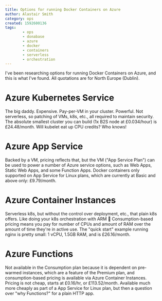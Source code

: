 ```yaml
---
title: Options for running Docker Containers on Azure
author: Alastair Smith
category: ops
created: 1592600136
tags:
        - ops
        - donabase
        - azure
        - docker
        - containers
        - serverless
        - orchestration
---
```


I've been researching options for running Docker Containers on Azure, and this
is what I've found. All quotations are for North Europe (Dublin).

# Azure Kubernetes Service

The big daddy. Expensive. Pay-per-VM in your cluster. Powerful. Not serverless,
so patching of VMs, k8s, etc., all required to maintain security. The absolute
smallest cluster you can build (1x B2S node at £0.034/hour) is £24.48/month.
Will kubelet eat up CPU credits? Who knows!

# Azure App Service

Backed by a VM, pricing reflects that, but the VM ("App Service Plan") can be
used to power a number of Azure service options, such as Web Apps, Static Web
Apps, and some Function Apps. Docker containers only supported on App Service
for Linux plans, which are currently at Basic and above only: £9.79/month.

# Azure Container Instances

Serverless k8s, but without the control over deployment, etc., that plain k8s
offers. Like doing your k8s orchestration with ARM :tada: Consumption-based
pricing means you pay for number of CPUs and amount of RAM over the amount of
time they're in active use. The "quick start" example running nginx is pretty
small: 1 vCPU, 1.5GB RAM, and is £26.16/month.

# Azure Functions

Not available in the Consumption plan because it is dependent on pre-warmed
instances, which are a feature of the Premium plan, and consumption-based
pricing is available via Azure Container Instances. Pricing is not cheap,
starts at £0.16/hr, or £113.52/month. Available much more cheaply as part of a
App Service for Linux plan, but then a question over "why Functions?" for a
plain HTTP app.
